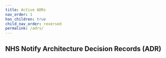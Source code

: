 ```yaml
---
title: Active ADRs
nav_order: 1
has_children: true
child_nav_order: reversed
permalink: /adrs/
---
```


## NHS Notify Architecture Decision Records (ADR)
